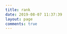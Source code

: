 ```yaml
---
title: rank
date: 2019-08-07 11:37:39
layout: page
comments: true
---
```

<div id="rank"></div>
<script src="https://cdn1.lncld.net/static/js/av-core-mini-0.6.4.js"></script>
<script>AV.initialize("填你的appid", "填你的appkey");</script>
<script type="text/javascript">
  var time=0
  var title=""
  var url=""
  var query = new AV.Query('Counter');
  query.notEqualTo('id',0);
  query.descending('time');
  query.limit(15);
  query.find().then(function (todo) {
    for (var i=0;i<15;i++){
      var result=todo[i].attributes;
      time=result.time;
      title=result.title;
      url=result.url;
      var content="<p>"+"<font color=#a7a7e5>"+"🌸 Time number: "+"</font>"+"<font color=#f1a8ce>"+time+"次  "+"</font>"+"<a href='"+"https://leflacon.github.io"+url+"'>"+title+"</a>"+"</p>";
      document.getElementById("rank").innerHTML+=content
    }
  }, function (error) {
    console.log("error");
  });
</script>